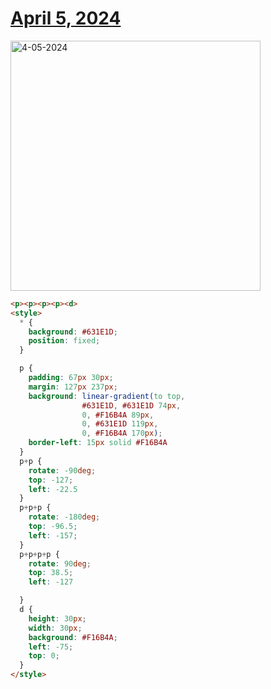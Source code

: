 # [April 5, 2024](https://cssbattle.dev/play/RGxOlEgcWnR2PUWxJ9HK)

<img src="https://firebasestorage.googleapis.com/v0/b/cssbattleapp.appspot.com/o/user%2Fummd3POvEDfFyeFvVdOMG3OOrwE2%2Ftargets%2Ftarget_4okcqKA@2x.png?alt=media" width="400" alt="4-05-2024" />

```html
<p><p><p><p><d>
<style>
  * {
    background: #631E1D;
    position: fixed;
  }

  p {
    padding: 67px 30px;
    margin: 127px 237px;
    background: linear-gradient(to top, 
                #631E1D, #631E1D 74px, 
                0, #F16B4A 89px,
                0, #631E1D 119px, 
                0, #F16B4A 170px);
    border-left: 15px solid #F16B4A
  }
  p+p {
    rotate: -90deg;
    top: -127;
    left: -22.5
  }
  p+p+p {
    rotate: -180deg;
    top: -96.5;
    left: -157;
  }
  p+p+p+p {
    rotate: 90deg;
    top: 38.5;
    left: -127

  }  
  d {
    height: 30px;
    width: 30px;
    background: #F16B4A;
    left: -75;
    top: 0;
  }
</style>

```
